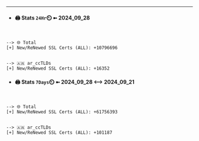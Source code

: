 

---
- #### 🖨️ **Stats** `24Hr`⏲️ ➼ 2024_09_28
```console


--> 🌐 Total
[+] New/ReNewed SSL Certs (ALL): +10796696


--> 🇦🇷 ar_ccTLDs
[+] New/ReNewed SSL Certs (ALL): +16352

```

- #### 🖨️ **Stats** `7Days`⏲️ ➼ 2024_09_28 <--> 2024_09_21
```console


--> 🌐 Total
[+] New/ReNewed SSL Certs (ALL): +61756393


--> 🇦🇷 ar_ccTLDs
[+] New/ReNewed SSL Certs (ALL): +101187

```

